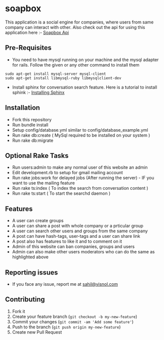 soapbox
=======

This application is a social engine for companies, where users from same company can interact with other. Also check out the api for using this application here :- <a href="https://github.com/sahilbathlavinsol/soapbox_api">Soapbox Api</a>

## Pre-Requisites

- You need to have mysql running on your machine and the mysql adapter for rails. Follow the given or any other command to install them

```
sudo apt-get install mysql-server mysql-client
sudo apt-get install libmysql-ruby libmysqlclient-dev
```

- Install sphinx for conversation search feature. Here is a tutorial to install sphink :- <a href="http://pat.github.io/thinking-sphinx/installing_sphinx.html">Installing Sphinx</a>

## Installation

- Fork this repository
- Run bundle install
- Setup config/database.yml similar to config/database_example.yml
- Run rake db:create ( MySql required to be installed on your system )
- Run rake db:migrate

## Optional Rake Tasks

- Run users:admin to make any normal user of this website an admin
- Edit development.rb to setup for gmail mailing account
- Run rake jobs:work for delayed jobs (After running the server) - IF you want to use the mailing feature
- Run rake ts:index ( To index the search from conversation content )
- Run rake ts:start ( To start the searchd daemon )

## Features

- A user can create groups
- A user can share a post with whole company or a prticular group
- A user can search other users and groups from the same company
- A post can have hash-tags, user-tags and a user can share link
- A post also has features to like it and to comment on it
- Admin of this website can ban companies, groups and users
- Admin can also make other users moderators who can do the same as highlighted above

## Reporting issues
- If you face any issue, report me at sahil@visnol.com

## Contributing

1. Fork it
2. Create your feature branch (`git checkout -b my-new-feature`)
3. Commit your changes (`git commit -am 'Add some feature'`)
4. Push to the branch (`git push origin my-new-feature`)
5. Create new Pull Request
